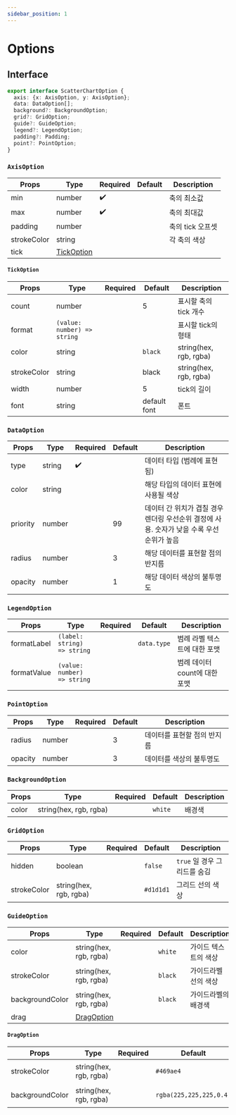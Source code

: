 ```yaml
---
sidebar_position: 1
---
```


# Options
## Interface
```typescript
export interface ScatterChartOption {
  axis: {x: AxisOption, y: AxisOption};
  data: DataOption[];
  background?: BackgroundOption;
  grid?: GridOption;
  guide?: GuideOption;
  legend?: LegendOption;
  padding?: Padding;
  point?: PointOption;
}
```
### `AxisOption`
| Props | Type  | Required  | Default | Description |
| --- | --- | --- | --- | --- |
| min | number | ✔️ |  | 축의 최소값 |
| max | number | ✔️ |  | 축의 최대값 |
| padding | number |  |  | 축의 tick 오프셋 |
| strokeColor | string |  |  | 각 축의 색상 |
| tick | [TickOption](#tickoption) |  |  |  |


#### `TickOption`
| Props | Type  | Required  | Default | Description |
| --- | --- | --- | --- | --- |
| count | number |  | 5 | 표시할 축의 tick 개수 |
| format | `(value: number) => string` |  |  | 표시할 tick의 형태 |
| color | string |  | `black` | string(hex, rgb, rgba) |
| strokeColor | string |  | black | string(hex, rgb, rgba) |
| width | number |  | 5 | tick의 길이 |
| font | string |  | default font | 폰트 |


### `DataOption`
| Props | Type  | Required  | Default | Description |
| --- | --- | --- | --- | --- |
| type | string | ✔️ |  | 데이터 타입 (범례에 표현됨) |
| color | string |  |  | 해당 타입의 데이터 표현에 사용될 색상 |
| priority | number |  | 99 | 데이터 간 위치가 겹칠 경우 렌더링 우선순위 결정에 사용. 숫자가 낮을 수록 우선순위가 높음 |
| radius | number |  | 3 | 해당 데이터를 표현할 점의 반지름  |
| opacity | number |  | 1 | 해당 데이터 색상의 불투명도   |


### `LegendOption`
| Props | Type  | Required  | Default | Description |
| --- | --- | --- | --- | --- |
| formatLabel | `(label: string) => string` |  | `data.type` | 범례 라벨 텍스트에 대한 포맷 |
| formatValue | `(value: number) => string` |  |  | 범례 데이터 count에 대한 포맷 |


### `PointOption`
| Props | Type  | Required  | Default | Description |
| --- | --- | --- | --- | --- |
| radius | number |  | 3 | 데이터를 표현할 점의 반지름 |
| opacity | number |  | 3 | 데이터를 색상의 불투명도 |


### `BackgroundOption`
| Props | Type  | Required  | Default | Description |
| --- | --- | --- | --- | --- |
| color | string(hex, rgb, rgba) |  | `white` | 배경색 |


### `GridOption`
| Props | Type  | Required  | Default | Description |
| --- | --- | --- | --- | --- |
| hidden | boolean |  | `false` | `true` 일 경우 그리드를 숨김 |
| strokeColor | string(hex, rgb, rgba) |  | `#d1d1d1` | 그리드 선의 색상 |


### `GuideOption`
| Props | Type  | Required  | Default | Description |
| --- | --- | --- | --- | --- |
| color | string(hex, rgb, rgba) |  | `white` | 가이드 텍스트의 색상 |
| strokeColor | string(hex, rgb, rgba) |  | `black` | 가이드라벨 선의 색상 |
| backgroundColor | string(hex, rgb, rgba) |  | `black` |  가이드라벨의 배경색 |
| drag | [DragOption](#dragoption) |  |  |  |

#### `DragOption`
| Props | Type  | Required  | Default | Description |
| --- | --- | --- | --- | --- |
| strokeColor | string(hex, rgb, rgba) |  | `#469ae4` | 드래그 영역 둘레선 색상 |
| backgroundColor | string(hex, rgb, rgba) |  | `rgba(225,225,225,0.4)` | 드래그 영역의 배경색 |
